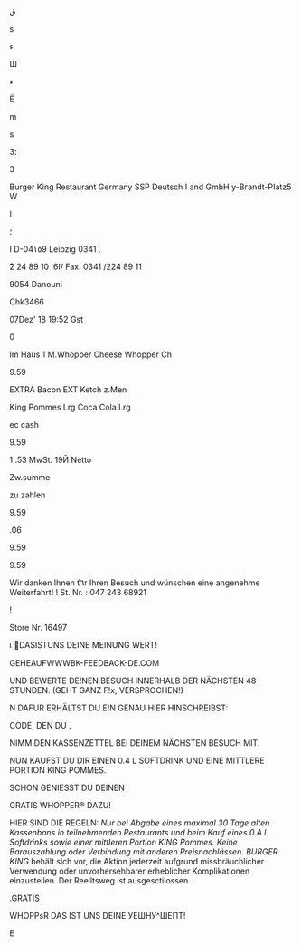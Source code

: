 ق

s

ء

Ш

ء

Ë

m

s

3؛

3

Burger  King  Restaurant  Germany
SSP  Deutsch ا  and  GmbH
y-Bгandt-Pاatz5
W

ا

؛

ا
D-04١٥9  Leipzig
0341 .

ًا6ا
10 89 24  2/
Fax.  0341 /224  89 11

9054  Danouni

Chk3466

07Dez' 18  19:52  Gst

0

Im  Haus
1  M.Whopper  Cheese
Whopper  Ch

9.59

EXTRA  Bacon
EXT  Ketch  z.Men

King  Pommes  Lrg
Coca  Cola  Lrg

ec  cash

9.59

1 .53  MwSt.  19Й
Netto

Zw.summe

zu zahlen

9.59

.06

9.59

9.59

Wir danken Ihnen  ť٦r
Ihren  Besuch  und  wünschen
eine  angenehme  Weiterfahrt! !
St.  Nr. :  047  243  68921

!

Store  Nr.  16497

เ
DASISTUNS DEINE
MEINUNG WERT!

GEHEAUFWWWBK-FEEDBACK-DE.COM

UND BEWERTE DE!NEN BESUCH
INNERHALB DER NÄCHSTEN 48 STUNDEN.
(GEHT GANZ F!x, VERSPROCHEN!)

N
DAFUR ERHÄLTST DU E!N
GENAU HIER HINSCHREIBST:

CODE, DEN DU
.

NIMM DEN KASSENZETTEL BEI DEINEM
NÄCHSTEN BESUCH MIT.

NUN KAUFST DU DIR EINEN 0.4 L SOFTDRINK
UND EINE MITTLERE PORTION KING POMMES.

SCHON GENIESST DU DEINEN

GRATIS WHOPPER® DAZU!

HIER SIND DIE REGELN:
*Nur bei Abgabe eines maximal 30 Tage alten Kassenbons
in teilnehmenden Restaurants und beim Kauf eines 0.A  l
Softdrinks sowie einer mittleren Portion KING Pommes.
Keine Barauszahlung oder Verbindung mit anderen
Preisnachlässen. BURGER KING* behält sich vor, die Aktion
jederzeit aufgrund missbräuchlicher Verwendung oder
unvorhersehbarer erheblicher Komplikationen einzustellen.
Der Reelltsweg ist ausgesctilossen.

.GRATIS

WHOPPsR
DAS IST UNS DEINE
УЕШНУ^ШЕПТ!

E
